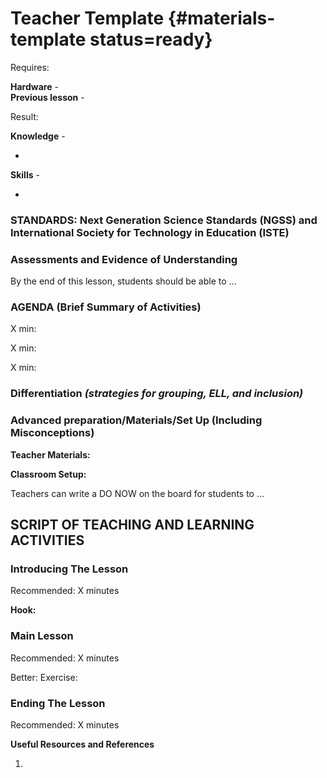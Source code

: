 # Teacher Template {#materials-template status=ready}

<div class='requirements' markdown='1'>


Requires: 

**Hardware** -    
**Previous lesson** - 


Result: 

**Knowledge** - 

- <!--info-->


**Skills** - 

-  <!--info-->

</div>


### STANDARDS: Next Generation Science Standards (NGSS) and International Society for Technology in Education (ISTE)



### Assessments and Evidence of Understanding

By the end of this lesson, students should be able to ...

### AGENDA (Brief Summary of Activities)

X min: <!--insert time slot 1 (add or delete these as needed)-->

X min: <!--insert time slot 2 (add or delete these as needed)-->

X min: <!--insert time slot 3 (add or delete these as needed)-->

### Differentiation _(strategies for grouping, ELL, and inclusion)_


### Advanced preparation/Materials/Set Up (Including Misconceptions)

**Teacher Materials:**

**Classroom Setup:**

Teachers can write a DO NOW on the board for students to ...

## SCRIPT OF TEACHING AND LEARNING ACTIVITIES


### Introducing The Lesson

Recommended: X minutes

**Hook:**

### Main Lesson

Recommended: X minutes

Better: Exercise:

### Ending The Lesson

Recommended: X minutes


**Useful Resources and References**

1. <!--info-->